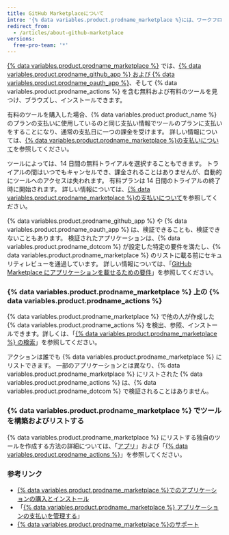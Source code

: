 ```yaml
---
title: GitHub Marketplaceについて
intro: '{% data variables.product.prodname_marketplace %}には、ワークフローに機能を追加して改善するツールが含まれています。'
redirect_from:
  - /articles/about-github-marketplace
versions:
  free-pro-team: '*'
---
```


[{% data variables.product.prodname_marketplace %}](https://github.com/marketplace) では、[{% data variables.product.prodname_github_app %} および {% data variables.product.prodname_oauth_app %}](/apps/differences-between-apps/)、そして {% data variables.product.prodname_actions %} を含む無料および有料のツールを見つけ、ブラウズし、インストールできます。

有料のツールを購入した場合、{% data variables.product.product_name %} のプランの支払いに使用しているのと同じ支払い情報でツールのプランに支払いをすることになり、通常の支払日に一つの課金を受けます。 詳しい情報については、[{% data variables.product.prodname_marketplace %}の支払いについて](/articles/about-billing-for-github-marketplace)を参照してください。

ツールによっては、14 日間の無料トライアルを選択することもできます。 トライアルの間はいつでもキャンセルでき、課金されることはありませんが、自動的にツールへのアクセスは失われます。 有料プランは 14 日間のトライアルの終了時に開始されます。 詳しい情報については、[{% data variables.product.prodname_marketplace %}の支払いについて](/articles/about-billing-for-github-marketplace)を参照してください。

{% data variables.product.prodname_github_app %} や {% data variables.product.prodname_oauth_app %} は、検証できることも、検証できないこともあります。 検証されたアプリケーションは、{% data variables.product.prodname_dotcom %} が設定した特定の要件を満たし、{% data variables.product.prodname_marketplace %} のリストに載る前にセキュリティレビューを通過しています。 詳しい情報については、「[GitHub Marketplace にアプリケーションを載せるための要件](/marketplace/getting-started/requirements-for-listing-an-app-on-github-marketplace/)」を参照してください。

### {% data variables.product.prodname_marketplace %} 上の {% data variables.product.prodname_actions %}

{% data variables.product.prodname_marketplace %} で他の人が作成した {% data variables.product.prodname_actions %} を検出、参照、インストールできます。詳しくは、「[{% data variables.product.prodname_marketplace %} の検索](/github/searching-for-information-on-github/searching-github-marketplace)」を参照してください。

アクションは誰でも {% data variables.product.prodname_marketplace %} にリストできます。 一部のアプリケーションとは異なり、{% data variables.product.prodname_marketplace %} にリストされた {% data variables.product.prodname_actions %} は、{% data variables.product.prodname_dotcom %} で検証されることはありません。

### {% data variables.product.prodname_marketplace %} でツールを構築およびリストする

{% data variables.product.prodname_marketplace %} にリストする独自のツールを作成する方法の詳細については、「[アプリ](/apps)」および「[{% data variables.product.prodname_actions %}](/actions)」を参照してください。

### 参考リンク

- [{% data variables.product.prodname_marketplace %}でのアプリケーションの購入とインストール](/articles/purchasing-and-installing-apps-in-github-marketplace)
- 「[{% data variables.product.prodname_marketplace %} アプリケーションの支払いを管理する](/articles/managing-billing-for-github-marketplace-apps)」
- [{% data variables.product.prodname_marketplace %}のサポート](/articles/github-marketplace-support)
